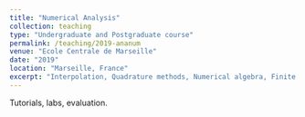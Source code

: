 ```yaml
---
title: "Numerical Analysis"
collection: teaching
type: "Undergraduate and Postgraduate course"
permalink: /teaching/2019-ananum
venue: "Ecole Centrale de Marseille"
date: "2019"
location: "Marseille, France"
excerpt: "Interpolation, Quadrature methods, Numerical algebra, Finite differences"
---
```


Tutorials, labs, evaluation.